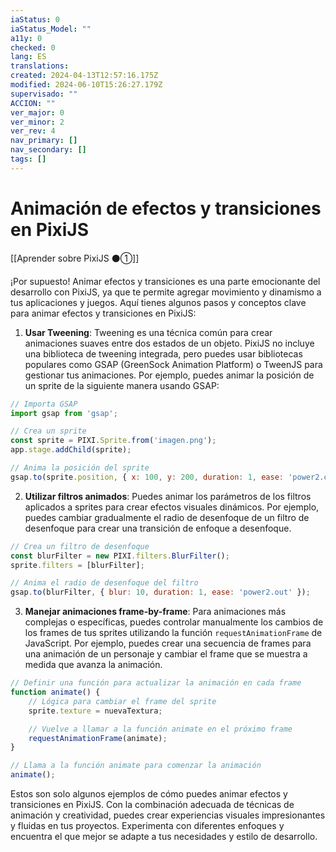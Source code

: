 ```yaml
---
iaStatus: 0
iaStatus_Model: ""
a11y: 0
checked: 0
lang: ES
translations: 
created: 2024-04-13T12:57:16.175Z
modified: 2024-06-10T15:26:27.179Z
supervisado: ""
ACCION: ""
ver_major: 0
ver_minor: 2
ver_rev: 4
nav_primary: []
nav_secondary: []
tags: []
---
```

# Animación de efectos y transiciones en PixiJS

[[Aprender sobre PixiJS ⚫①]]

¡Por supuesto! Animar efectos y transiciones es una parte emocionante del desarrollo con PixiJS, ya que te permite agregar movimiento y dinamismo a tus aplicaciones y juegos. Aquí tienes algunos pasos y conceptos clave para animar efectos y transiciones en PixiJS:

1. **Usar Tweening**: Tweening es una técnica común para crear animaciones suaves entre dos estados de un objeto. PixiJS no incluye una biblioteca de tweening integrada, pero puedes usar bibliotecas populares como GSAP (GreenSock Animation Platform) o TweenJS para gestionar tus animaciones. Por ejemplo, puedes animar la posición de un sprite de la siguiente manera usando GSAP:

```javascript
// Importa GSAP
import gsap from 'gsap';

// Crea un sprite
const sprite = PIXI.Sprite.from('imagen.png');
app.stage.addChild(sprite);

// Anima la posición del sprite
gsap.to(sprite.position, { x: 100, y: 200, duration: 1, ease: 'power2.out' });
```

2. **Utilizar filtros animados**: Puedes animar los parámetros de los filtros aplicados a sprites para crear efectos visuales dinámicos. Por ejemplo, puedes cambiar gradualmente el radio de desenfoque de un filtro de desenfoque para crear una transición de enfoque a desenfoque.

```javascript
// Crea un filtro de desenfoque
const blurFilter = new PIXI.filters.BlurFilter();
sprite.filters = [blurFilter];

// Anima el radio de desenfoque del filtro
gsap.to(blurFilter, { blur: 10, duration: 1, ease: 'power2.out' });
```

3. **Manejar animaciones frame-by-frame**: Para animaciones más complejas o específicas, puedes controlar manualmente los cambios de los frames de tus sprites utilizando la función `requestAnimationFrame` de JavaScript. Por ejemplo, puedes crear una secuencia de frames para una animación de un personaje y cambiar el frame que se muestra a medida que avanza la animación.

```javascript
// Definir una función para actualizar la animación en cada frame
function animate() {
    // Lógica para cambiar el frame del sprite
    sprite.texture = nuevaTextura;

    // Vuelve a llamar a la función animate en el próximo frame
    requestAnimationFrame(animate);
}

// Llama a la función animate para comenzar la animación
animate();
```

Estos son solo algunos ejemplos de cómo puedes animar efectos y transiciones en PixiJS. Con la combinación adecuada de técnicas de animación y creatividad, puedes crear experiencias visuales impresionantes y fluidas en tus proyectos. Experimenta con diferentes enfoques y encuentra el que mejor se adapte a tus necesidades y estilo de desarrollo.